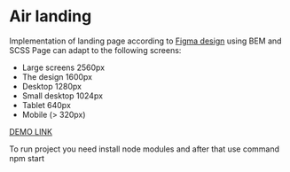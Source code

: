 # Air landing
Implementation of landing page according to [Figma design](https://www.figma.com/file/7qwsWggv9BAxMi2VPhBuPr/Air-(formerly-Dia)?node-id=9138%3A35) using BEM and SCSS
Page can adapt to the following screens:
- Large screens 2560px
- The design 1600px
- Desktop 1280px
- Small desktop 1024px
- Tablet 640px
- Mobile (> 320px)

[DEMO LINK](https://katerinalex.github.io/Air-landing/)

To run project you need install node modules and after that use command npm start
